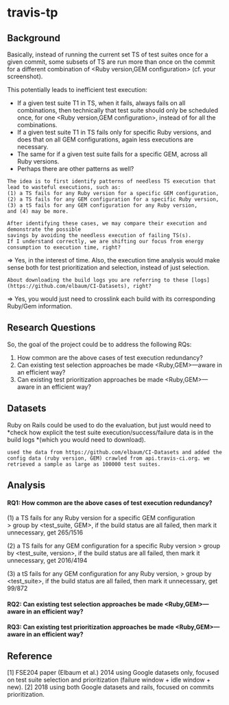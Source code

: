 # travis-tp

## Background
Basically, instead of running the current set TS of test suites once for a given commit, some subsets of TS are run more than once on the commit for a different combination of <Ruby version,GEM configuration> (cf. your screenshot).

This potentially leads to inefficient test execution:
- If a given test suite T1 in TS, when it fails, always fails on all combinations, then technically that test suite should only be scheduled once, for one <Ruby version,GEM configuration>, instead of for all the combinations.
- If a given test suite T1 in TS fails only for specific Ruby versions, and does that on all GEM configurations, again less executions are necessary.
- The same for if a given test suite fails for a specific GEM, across all Ruby versions.
- Perhaps there are other patterns as well?


 
```
The idea is to first identify patterns of needless TS execution that lead to wasteful executions, such as:
(1) a TS fails for any Ruby version for a specific GEM configuration,
(2) a TS fails for any GEM configuration for a specific Ruby version,
(3) a tS fails for any GEM configuration for any Ruby version,
and (4) may be more.

After identifying these cases, we may compare their execution and demonstrate the possible
savings by avoiding the needless execution of failing TS(s).
If I understand correctly, we are shifting our focus from energy consumption to execution time, right?
```
    
=> Yes, in the interest of time. Also, the execution time analysis would make sense both for test prioritization and selection, instead of just selection.

    About downloading the build logs you are referring to these [logs](https://github.com/elbaum/CI-Datasets), right?

=> Yes, you would just need to crosslink each build with its corresponding Ruby/Gem information.

## Research Questions
So, the goal of the project could be to address the following RQs:
1. How common are the above cases of test execution redundancy?
2. Can existing test selection approaches be made <Ruby,GEM>—aware in an efficient way?
3. Can existing test prioritization approaches be made <Ruby,GEM>—aware in an efficient way?

## Datasets
Ruby on Rails could be used to do the evaluation, but just would need to *check how explicit the test suite execution/success/failure data is in the build logs *(which you would need to download).


    used the data from https://github.com/elbaum/CI-Datasets and added the config data (ruby version, GEM) crawled from api.travis-ci.org. we retrieved a sample as large as 100000 test suites.

## Analysis
#### RQ1: How common are the above cases of test execution redundancy?
 (1) a TS fails for any Ruby version for a specific GEM configuration    
    > group by <test_suite, GEM>, if the build status are all failed, then mark it unnecessary, get 265/1516
 
 (2) a TS fails for any GEM configuration for a specific Ruby version
    > group by <test_suite, version>, if the build status are all failed, then mark it unnecessary, get 2016/4194
 
 (3) a tS fails for any GEM configuration for any Ruby version,
    > group by <test_suite>, if the build status are all failed, then mark it unnecessary, get 99/872

#### RQ2: Can existing test selection approaches be made <Ruby,GEM>—aware in an efficient way?

#### RQ3: Can existing test prioritization approaches be made <Ruby,GEM>—aware in an efficient way?


## Reference
[1] FSE204 paper (Elbaum et al.) 2014 using Google datasets only, focused on test suite selection and prioritization (failure window + idle window + new).
[2] 2018 using both Google datasets and rails, focused on commits prioritization.
